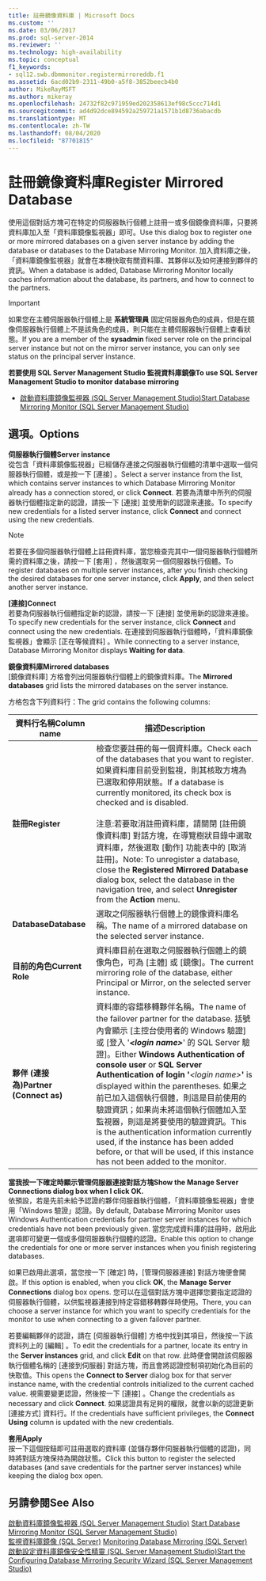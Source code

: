 ```yaml
---
title: 註冊鏡像資料庫 | Microsoft Docs
ms.custom: ''
ms.date: 03/06/2017
ms.prod: sql-server-2014
ms.reviewer: ''
ms.technology: high-availability
ms.topic: conceptual
f1_keywords:
- sql12.swb.dbmmonitor.registermirroreddb.f1
ms.assetid: 6acd02b9-2311-49b0-a5f8-3852beecb4b0
author: MikeRayMSFT
ms.author: mikeray
ms.openlocfilehash: 24732f82c971959ed202358613ef98c5ccc714d1
ms.sourcegitcommit: ad4d92dce894592a259721a1571b1d8736abacdb
ms.translationtype: MT
ms.contentlocale: zh-TW
ms.lasthandoff: 08/04/2020
ms.locfileid: "87701815"
---
```

# <a name="register-mirrored-database"></a><span data-ttu-id="bb799-102">註冊鏡像資料庫</span><span class="sxs-lookup"><span data-stu-id="bb799-102">Register Mirrored Database</span></span>
  <span data-ttu-id="bb799-103">使用這個對話方塊可在特定的伺服器執行個體上註冊一或多個鏡像資料庫，只要將資料庫加入至「資料庫鏡像監視器」即可。</span><span class="sxs-lookup"><span data-stu-id="bb799-103">Use this dialog box to register one or more mirrored databases on a given server instance by adding the database or databases to the Database Mirroring Monitor.</span></span> <span data-ttu-id="bb799-104">加入資料庫之後，「資料庫鏡像監視器」就會在本機快取有關資料庫、其夥伴以及如何連接到夥伴的資訊。</span><span class="sxs-lookup"><span data-stu-id="bb799-104">When a database is added, Database Mirroring Monitor locally caches information about the database, its partners, and how to connect to the partners.</span></span>  
  
> [!IMPORTANT]  
>  <span data-ttu-id="bb799-105">如果您在主體伺服器執行個體上是 **系統管理員** 固定伺服器角色的成員，但是在鏡像伺服器執行個體上不是該角色的成員，則只能在主體伺服器執行個體上查看狀態。</span><span class="sxs-lookup"><span data-stu-id="bb799-105">If you are a member of the **sysadmin** fixed server role on the principal server instance but not on the mirror server instance, you can only see status on the principal server instance.</span></span>  
  
 <span data-ttu-id="bb799-106">**若要使用 SQL Server Management Studio 監視資料庫鏡像**</span><span class="sxs-lookup"><span data-stu-id="bb799-106">**To use SQL Server Management Studio to monitor database mirroring**</span></span>  
  
-   [<span data-ttu-id="bb799-107">啟動資料庫鏡像監視器 &#40;SQL Server Management Studio&#41;</span><span class="sxs-lookup"><span data-stu-id="bb799-107">Start Database Mirroring Monitor &#40;SQL Server Management Studio&#41;</span></span>](../database-mirroring/start-database-mirroring-monitor-sql-server-management-studio.md)  
  
## <a name="options"></a><span data-ttu-id="bb799-108">選項。</span><span class="sxs-lookup"><span data-stu-id="bb799-108">Options</span></span>  
 <span data-ttu-id="bb799-109">**伺服器執行個體**</span><span class="sxs-lookup"><span data-stu-id="bb799-109">**Server instance**</span></span>  
 <span data-ttu-id="bb799-110">從包含「資料庫鏡像監視器」已經儲存連接之伺服器執行個體的清單中選取一個伺服器執行個體，或是按一下 [連接] 。</span><span class="sxs-lookup"><span data-stu-id="bb799-110">Select a server instance from the list, which contains server instances to which Database Mirroring Monitor already has a connection stored, or click **Connect**.</span></span> <span data-ttu-id="bb799-111">若要為清單中所列的伺服器執行個體指定新的認證，請按一下 [連接]  並使用新的認證來連接。</span><span class="sxs-lookup"><span data-stu-id="bb799-111">To specify new credentials for a listed server instance, click **Connect** and connect using the new credentials.</span></span>  
  
> [!NOTE]  
>  <span data-ttu-id="bb799-112">若要在多個伺服器執行個體上註冊資料庫，當您檢查完其中一個伺服器執行個體所需的資料庫之後，請按一下 [套用] ，然後選取另一個伺服器執行個體。</span><span class="sxs-lookup"><span data-stu-id="bb799-112">To register databases on multiple server instances, after you finish checking the desired databases for one server instance, click **Apply**, and then select another server instance.</span></span>  
  
 <span data-ttu-id="bb799-113">**[連接]**</span><span class="sxs-lookup"><span data-stu-id="bb799-113">**Connect**</span></span>  
 <span data-ttu-id="bb799-114">若要為伺服器執行個體指定新的認證，請按一下 [連接]  並使用新的認證來連接。</span><span class="sxs-lookup"><span data-stu-id="bb799-114">To specify new credentials for the server instance, click **Connect** and connect using the new credentials.</span></span> <span data-ttu-id="bb799-115">在連接到伺服器執行個體時，「資料庫鏡像監視器」會顯示 [正在等候資料] 。</span><span class="sxs-lookup"><span data-stu-id="bb799-115">While connecting to a server instance, Database Mirroring Monitor displays **Waiting for data**.</span></span>  
  
 <span data-ttu-id="bb799-116">**鏡像資料庫**</span><span class="sxs-lookup"><span data-stu-id="bb799-116">**Mirrored databases**</span></span>  
 <span data-ttu-id="bb799-117">[鏡像資料庫]  方格會列出伺服器執行個體上的鏡像資料庫。</span><span class="sxs-lookup"><span data-stu-id="bb799-117">The **Mirrored databases** grid lists the mirrored databases on the server instance.</span></span>  
  
 <span data-ttu-id="bb799-118">方格包含下列資料行：</span><span class="sxs-lookup"><span data-stu-id="bb799-118">The grid contains the following columns:</span></span>  
  
|<span data-ttu-id="bb799-119">資料行名稱</span><span class="sxs-lookup"><span data-stu-id="bb799-119">Column name</span></span>|<span data-ttu-id="bb799-120">描述</span><span class="sxs-lookup"><span data-stu-id="bb799-120">Description</span></span>|  
|-----------------|-----------------|  
|<span data-ttu-id="bb799-121">**註冊**</span><span class="sxs-lookup"><span data-stu-id="bb799-121">**Register**</span></span>|<span data-ttu-id="bb799-122">檢查您要註冊的每一個資料庫。</span><span class="sxs-lookup"><span data-stu-id="bb799-122">Check each of the databases that you want to register.</span></span> <span data-ttu-id="bb799-123">如果資料庫目前受到監視，則其核取方塊為已選取和停用狀態。</span><span class="sxs-lookup"><span data-stu-id="bb799-123">If a database is currently monitored, its check box is checked and is disabled.</span></span><br /><br /> <span data-ttu-id="bb799-124">注意:若要取消註冊資料庫，請關閉 [註冊鏡像資料庫] 對話方塊，在導覽樹狀目錄中選取資料庫，然後選取 [動作] 功能表中的 [取消註冊]。</span><span class="sxs-lookup"><span data-stu-id="bb799-124">Note: To unregister a database, close the **Registered Mirrored Database** dialog box, select the database in the navigation tree, and select **Unregister** from the **Action** menu.</span></span>|  
|<span data-ttu-id="bb799-125">**Database**</span><span class="sxs-lookup"><span data-stu-id="bb799-125">**Database**</span></span>|<span data-ttu-id="bb799-126">選取之伺服器執行個體上的鏡像資料庫名稱。</span><span class="sxs-lookup"><span data-stu-id="bb799-126">The name of a mirrored database on the selected server instance.</span></span>|  
|<span data-ttu-id="bb799-127">**目前的角色**</span><span class="sxs-lookup"><span data-stu-id="bb799-127">**Current Role**</span></span>|<span data-ttu-id="bb799-128">資料庫目前在選取之伺服器執行個體上的鏡像角色，可為 [主體] 或 [鏡像]。</span><span class="sxs-lookup"><span data-stu-id="bb799-128">The current mirroring role of the database, either Principal or Mirror, on the selected server instance.</span></span>|  
|<span data-ttu-id="bb799-129">**夥伴 (連接為)**</span><span class="sxs-lookup"><span data-stu-id="bb799-129">**Partner (Connect as)**</span></span>|<span data-ttu-id="bb799-130">資料庫的容錯移轉夥伴名稱。</span><span class="sxs-lookup"><span data-stu-id="bb799-130">The name of the failover partner for the database.</span></span> <span data-ttu-id="bb799-131">括號內會顯示 [主控台使用者的 Windows 驗證] 或 [登入 '***\<login name>***' 的 SQL Server 驗證]。</span><span class="sxs-lookup"><span data-stu-id="bb799-131">Either **Windows Authentication of console user** or **SQL Server Authentication of login '***\<login name>***'** is displayed within the parentheses.</span></span> <span data-ttu-id="bb799-132">如果之前已加入這個執行個體，則這是目前使用的驗證資訊；如果尚未將這個執行個體加入至監視器，則這是將要使用的驗證資訊。</span><span class="sxs-lookup"><span data-stu-id="bb799-132">This is the authentication information currently used, if the instance has been added before, or that will be used, if this instance has not been added to the monitor.</span></span>|  
  
 <span data-ttu-id="bb799-133">**當我按一下確定時顯示管理伺服器連接對話方塊**</span><span class="sxs-lookup"><span data-stu-id="bb799-133">**Show the Manage Server Connections dialog box when I click OK.**</span></span>  
 <span data-ttu-id="bb799-134">依預設，若是先前未給予認證的夥伴伺服器執行個體，「資料庫鏡像監視器」會使用「Windows 驗證」認證。</span><span class="sxs-lookup"><span data-stu-id="bb799-134">By default, Database Mirroring Monitor uses Windows Authentication credentials for partner server instances for which credentials have not been previously given.</span></span> <span data-ttu-id="bb799-135">當您完成資料庫的註冊時，啟用此選項即可變更一個或多個伺服器執行個體的認證。</span><span class="sxs-lookup"><span data-stu-id="bb799-135">Enable this option to change the credentials for one or more server instances when you finish registering databases.</span></span>  
  
 <span data-ttu-id="bb799-136">如果已啟用此選項，當您按一下 [確定] 時，[管理伺服器連接]  對話方塊便會開啟。</span><span class="sxs-lookup"><span data-stu-id="bb799-136">If this option is enabled, when you click **OK**, the **Manage Server Connections** dialog box opens.</span></span> <span data-ttu-id="bb799-137">您可以在這個對話方塊中選擇您要指定認證的伺服器執行個體，以供監視器連接到特定容錯移轉夥伴時使用。</span><span class="sxs-lookup"><span data-stu-id="bb799-137">There, you can choose a server instance for which you want to specify credentials for the monitor to use when connecting to a given failover partner.</span></span>  
  
 <span data-ttu-id="bb799-138">若要編輯夥伴的認證，請在 [伺服器執行個體]  方格中找到其項目，然後按一下該資料列上的 [編輯]  。</span><span class="sxs-lookup"><span data-stu-id="bb799-138">To edit the credentials for a partner, locate its entry in the **Server instances** grid, and click **Edit** on that row.</span></span> <span data-ttu-id="bb799-139">此時便會開啟該伺服器執行個體名稱的 [連接到伺服器]  對話方塊，而且會將認證控制項初始化為目前的快取值。</span><span class="sxs-lookup"><span data-stu-id="bb799-139">This opens the **Connect to Server** dialog box for that server instance name, with the credential controls initialized to the current cached value.</span></span> <span data-ttu-id="bb799-140">視需要變更認證，然後按一下 [連接] 。</span><span class="sxs-lookup"><span data-stu-id="bb799-140">Change the credentials as necessary and click **Connect**.</span></span> <span data-ttu-id="bb799-141">如果認證具有足夠的權限，就會以新的認證更新 [連接方式]  資料行。</span><span class="sxs-lookup"><span data-stu-id="bb799-141">If the credentials have sufficient privileges, the **Connect Using** column is updated with the new credentials.</span></span>  
  
 <span data-ttu-id="bb799-142">**套用**</span><span class="sxs-lookup"><span data-stu-id="bb799-142">**Apply**</span></span>  
 <span data-ttu-id="bb799-143">按一下這個按鈕即可註冊選取的資料庫 (並儲存夥伴伺服器執行個體的認證)，同時將對話方塊保持為開啟狀態。</span><span class="sxs-lookup"><span data-stu-id="bb799-143">Click this button to register the selected databases (and save credentials for the partner server instances) while keeping the dialog box open.</span></span>  
  
## <a name="see-also"></a><span data-ttu-id="bb799-144">另請參閱</span><span class="sxs-lookup"><span data-stu-id="bb799-144">See Also</span></span>  
 <span data-ttu-id="bb799-145">[啟動資料庫鏡像監視器 &#40;SQL Server Management Studio&#41;](../database-mirroring/start-database-mirroring-monitor-sql-server-management-studio.md) </span><span class="sxs-lookup"><span data-stu-id="bb799-145">[Start Database Mirroring Monitor &#40;SQL Server Management Studio&#41;](../database-mirroring/start-database-mirroring-monitor-sql-server-management-studio.md) </span></span>  
 <span data-ttu-id="bb799-146">[監視資料庫鏡像 &#40;SQL Server&#41;](database-mirroring-sql-server.md) </span><span class="sxs-lookup"><span data-stu-id="bb799-146">[Monitoring Database Mirroring &#40;SQL Server&#41;](database-mirroring-sql-server.md) </span></span>  
 [<span data-ttu-id="bb799-147">啟動設定資料庫鏡像安全性精靈 &#40;SQL Server Management Studio&#41;</span><span class="sxs-lookup"><span data-stu-id="bb799-147">Start the Configuring Database Mirroring Security Wizard &#40;SQL Server Management Studio&#41;</span></span>](start-the-configuring-database-mirroring-security-wizard.md)  
  
  
